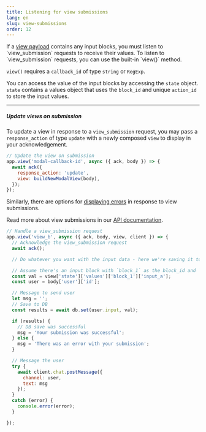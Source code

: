 ```yaml
---
title: Listening for view submissions
lang: en
slug: view-submissions
order: 12
---
```


<div class="section-content">
If a <a href="https://api.slack.com/reference/block-kit/views">view payload</a> contains any input blocks, you must listen to `view_submission` requests to receive their values. To listen to `view_submission` requests, you can use the built-in `view()` method.

`view()` requires a `callback_id` of type `string` or `RegExp`.

You can access the value of the input blocks by accessing the `state` object. `state` contains a values object that uses the `block_id` and unique `action_id` to store the input values.

---

##### Update views on submission

To update a view in response to a `view_submission` request, you may pass a `response_action` of type `update` with a newly composed `view` to display in your acknowledgement.

```javascript
// Update the view on submission 
app.view('modal-callback-id', async ({ ack, body }) => {
  await ack({
    response_action: 'update',
    view: buildNewModalView(body),
  });
});
```
Similarly, there are options for [displaying errors](https://api.slack.com/surfaces/modals/using#displaying_errors) in response to view submissions.

Read more about view submissions in our <a href="https://api.slack.com/surfaces/modals/using#interactions">API documentation</a>.
</div>

```javascript
// Handle a view_submission request
app.view('view_b', async ({ ack, body, view, client }) => {
  // Acknowledge the view_submission request
  await ack();

  // Do whatever you want with the input data - here we're saving it to a DB then sending the user a verifcation of their submission

  // Assume there's an input block with `block_1` as the block_id and `input_a`
  const val = view['state']['values']['block_1']['input_a'];
  const user = body['user']['id'];

  // Message to send user
  let msg = '';
  // Save to DB
  const results = await db.set(user.input, val);

  if (results) {
    // DB save was successful
    msg = 'Your submission was successful';
  } else {
    msg = 'There was an error with your submission';
  }

  // Message the user
  try {
    await client.chat.postMessage({
      channel: user,
      text: msg
    });
  }
  catch (error) {
    console.error(error);
  }

});
```
